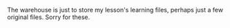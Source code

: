 The warehouse is just to store my lesson's learning files, perhaps just a few original files. Sorry for these.
